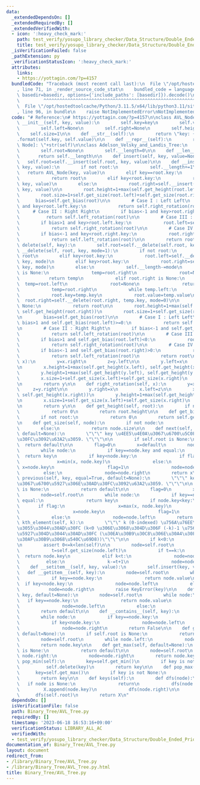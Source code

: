 ```yaml
---
data:
  _extendedDependsOn: []
  _extendedRequiredBy: []
  _extendedVerifiedWith:
  - icon: ':heavy_check_mark:'
    path: test_verify/yosupo_library_checker/Data_Structure/Double_Ended_Priority_Queue-AVL_Tree.test.py
    title: test_verify/yosupo_library_checker/Data_Structure/Double_Ended_Priority_Queue-AVL_Tree.test.py
  _isVerificationFailed: false
  _pathExtension: py
  _verificationStatusIcon: ':heavy_check_mark:'
  attributes:
    links:
    - https://yottagin.com/?p=4157
  bundledCode: "Traceback (most recent call last):\n  File \"/opt/hostedtoolcache/Python/3.11.5/x64/lib/python3.11/site-packages/onlinejudge_verify/documentation/build.py\"\
    , line 71, in _render_source_code_stat\n    bundled_code = language.bundle(stat.path,\
    \ basedir=basedir, options={'include_paths': [basedir]}).decode()\n          \
    \         ^^^^^^^^^^^^^^^^^^^^^^^^^^^^^^^^^^^^^^^^^^^^^^^^^^^^^^^^^^^^^^^^^^^^^^^^^^^^^^^^^\n\
    \  File \"/opt/hostedtoolcache/Python/3.11.5/x64/lib/python3.11/site-packages/onlinejudge_verify/languages/python.py\"\
    , line 96, in bundle\n    raise NotImplementedError\nNotImplementedError\n"
  code: "# Reference:\n# https://yottagin.com/?p=4157\n\nclass AVL_Node:\n    def\
    \ __init__(self, key, value):\n        self.key=key\n        self.value=value\n\
    \        self.left=None\n        self.right=None\n        self.height=1\n    \
    \    self.size=1\n\n    def __str__(self):\n        return \"key: {}, value: {}\"\
    .format(self.key, self.value)\n\n    def __repr__(self):\n        return \"[AVL\
    \ Node]: \"+str(self)\n\nclass Adelson_Velsky_and_Landis_Tree:\n    def __init__(self):\n\
    \        self.root=None\n        self.__length=0\n\n    def __len__(self):\n \
    \       return self.__length\n\n    def insert(self, key, value=None):\n     \
    \   self.root=self.__insert(self.root, key, value)\n\n    def __insert(self, root,\
    \ key, value):\n        if not root:\n            self.__length+=1\n         \
    \   return AVL_Node(key, value)\n        elif key==root.key:\n            root.value=value\n\
    \            return root\n        elif key<root.key:\n            root.left=self.__insert(root.left,\
    \ key, value)\n        else:\n            root.right=self.__insert(root.right,\
    \ key, value)\n\n        root.height=1+max(self.get_height(root.left), self.get_height(root.right))\n\
    \        root.size=1+self.get_size(root.left)+self.get_size(root.right)\n\n  \
    \      bias=self.get_bias(root)\n\n        # Case I : Left Left\n        if bias>1\
    \ and key<root.left.key:\n            return self.right_rotation(root)\n\n   \
    \     # Case II : Right Right\n        if bias<-1 and key>root.right.key:\n  \
    \          return self.left_rotation(root)\n\n        # Case III : Left Right\n\
    \        if bias>1 and key>root.left.key:\n            root.left=self.left_rotation(root.left)\n\
    \            return self.right_rotation(root)\n\n        # Case IV : Right Left\n\
    \        if bias<-1 and key<root.right.key:\n            root.right=self.right_rotation(root.right)\n\
    \            return self.left_rotation(root)\n\n        return root\n\n    def\
    \ delete(self, key):\n        self.root=self.__delete(self.root, key)\n\n    def\
    \ __delete(self, root, key, mode=1):\n        if not root:\n            return\
    \ root\n        elif key<root.key:\n            root.left=self.__delete(root.left,\
    \ key, mode)\n        elif key>root.key:\n            root.right=self.__delete(root.right,\
    \ key, mode)\n        else:\n            self.__length-=mode\n            if root.left\
    \ is None:\n                temp=root.right\n                root=None\n     \
    \           return temp\n            elif root.right is None:\n              \
    \  temp=root.left\n                root=None\n                return temp\n\n\
    \            temp=root.right\n            while temp.left:\n                temp=temp.left\n\
    \            root.key=temp.key\n            root.value=temp.value\n          \
    \  root.right=self.__delete(root.right, temp.key, mode=0)\n\n        if root is\
    \ None:\n            return root\n\n        root.height=1+max(self.get_height(root.left),\
    \ self.get_height(root.right))\n        root.size=1+self.get_size(root.left)+self.get_size(root.right)\n\
    \n        bias=self.get_bias(root)\n\n        # Case I : Left Left\n        if\
    \ bias>1 and self.get_bias(root.left)>=0:\n            return self.right_rotation(root)\n\
    \n        # Case II : Right Right\n        if bias<-1 and self.get_bias(root.right)<=0:\n\
    \            return self.left_rotation(root)\n\n        # Case III : Left Right\n\
    \        if bias>1 and self.get_bias(root.left)<0:\n            root.left=self.left_rotation(root.left)\n\
    \            return self.right_rotation(root)\n\n        # Case IV : Right Left\n\
    \        if bias<-1 and self.get_bias(root.right)>0:\n            root.right=self.right_rotation(root.right)\n\
    \            return self.left_rotation(root)\n        return root\n\n    def left_rotation(self,\
    \ x):\n        y=x.right\n        z=y.left\n\n        y.left=x\n        x.right=z\n\
    \n        x.height=1+max(self.get_height(x.left), self.get_height(x.right))\n\
    \        y.height=1+max(self.get_height(y.left), self.get_height(y.right))\n\n\
    \        x.size=1+self.get_size(x.left)+self.get_size(x.right)\n        y.size=1+self.get_size(y.left)+self.get_size(y.right)\n\
    \n        return y\n\n    def right_rotation(self, x):\n        y=x.left\n   \
    \     z=y.right\n\n        y.right=x\n        x.left=z\n\n        x.height=1+max(self.get_height(x.left),\
    \ self.get_height(x.right))\n        y.height=1+max(self.get_height(y.left), self.get_height(y.right))\n\
    \n        x.size=1+self.get_size(x.left)+self.get_size(x.right)\n        y.size=1+self.get_size(y.left)+self.get_size(y.right)\n\
    \n        return y\n\n    def get_height(self, root):\n        if not root:\n\
    \            return 0\n        return root.height\n\n    def get_bias(self, root):\n\
    \        if not root:\n            return 0\n        return self.get_height(root.left)-self.get_height(root.right)\n\
    \n    def get_size(self, node):\n        if not node:\n            return 0\n\
    \        else:\n            return node.size\n\n    def next(self, key, equal=True,\
    \ default=None):\n        \"\"\" key \u4EE5\u4E0A\u3067\u6700\u5C0F\u306E\u30AD\
    \u30FC\u3092\u63A2\u3059. \"\"\"\n\n        if self.root is None:\n          \
    \  return default\n\n        flag=0\n        x=default\n        node=self.root\n\
    \        while node:\n            if key==node.key and equal:\n              \
    \  return key\n            if key<node.key:\n                if flag:\n      \
    \              x=min(x, node.key)\n                else:\n                   \
    \ x=node.key\n                    flag=1\n                node=node.left\n   \
    \         else:\n                node=node.right\n        return x\n\n    def\
    \ previous(self, key, equal=True, default=None):\n        \"\"\" key \u4EE5\u4E0B\
    \u3067\u6700\u5927\u306E\u30AD\u30FC\u3092\u63A2\u3059. \"\"\"\n\n        if self.root\
    \ is None:\n            return default\n\n        flag=0\n        x=default\n\
    \        node=self.root\n        while node:\n            if key==node.key and\
    \ equal:\n                return key\n            if node.key<key:\n         \
    \       if flag:\n                    x=max(x, node.key)\n                else:\n\
    \                    x=node.key\n                    flag=1\n                node=node.right\n\
    \            else:\n                node=node.left\n        return x\n\n    def\
    \ kth_element(self, k):\n        \"\"\" k (0-indexed) \u756A\u76EE\u306B\u5C0F\
    \u3055\u3044\u30AD\u30FC (k<0 \u306E\u3068\u304D\u306F (-k)-1 \u756A\u76EE\u306B\
    \u5927\u304D\u3044\u30AD\u30FC (\u30EA\u30B9\u30C8\u306E\u30A4\u30F3\u30C7\u30C3\
    \u30AF\u30B9\u3068\u540C\u69D8))\"\"\"\n\n        if k<0:\n            k+=len(self)\n\
    \n        assert 0<=k<len(self)\n\n        node=self.root\n        while True:\n\
    \            t=self.get_size(node.left)\n            if t==k:\n              \
    \  return node.key\n            elif k<t:\n                node=node.left\n  \
    \          else:\n                k-=t+1\n                node=node.right\n\n\
    \    def __setitem__(self, key, value):\n        self.insert(key, value)\n\n \
    \   def __getitem__(self, key):\n        node=self.root\n        while node:\n\
    \            if key==node.key:\n                return node.value\n          \
    \  if key<node.key:\n                node=node.left\n            else:\n     \
    \           node=node.right\n        raise KeyError(key)\n\n    def get(self,\
    \ key, default=None):\n        node=self.root\n        while node:\n         \
    \   if key==node.key:\n                return node.value\n            if key<node.key:\n\
    \                node=node.left\n            else:\n                node=node.right\n\
    \        return default\n\n    def __contains__(self, key):\n        node=self.root\n\
    \        while node:\n            if key==node.key:\n                return True\n\
    \            if key<node.key:\n                node=node.left\n            else:\n\
    \                node=node.right\n        return False\n\n    def get_min(self,\
    \ default=None):\n        if self.root is None:\n            return default\n\n\
    \        node=self.root\n        while node.left:\n            node=node.left\n\
    \        return node.key\n\n    def get_max(self, default=None):\n        if self.root\
    \ is None:\n            return default\n\n        node=self.root\n        while\
    \ node.right:\n            node=node.right\n        return node.key\n\n    def\
    \ pop_min(self):\n        key=self.get_min()\n        if key is not None:\n  \
    \          self.delete(key)\n        return key\n\n    def pop_max(self):\n  \
    \      key=self.get_max()\n        if key is not None:\n            self.delete(key)\n\
    \        return key\n\n    def keys(self):\n        def dfs(node):\n         \
    \   if node is None:\n                return\n            dfs(node.left)\n   \
    \         X.append(node.key)\n            dfs(node.right)\n\n        X=[]\n  \
    \      dfs(self.root)\n        return X\n"
  dependsOn: []
  isVerificationFile: false
  path: Binary_Tree/AVL_Tree.py
  requiredBy: []
  timestamp: '2023-06-18 16:53:16+09:00'
  verificationStatus: LIBRARY_ALL_AC
  verifiedWith:
  - test_verify/yosupo_library_checker/Data_Structure/Double_Ended_Priority_Queue-AVL_Tree.test.py
documentation_of: Binary_Tree/AVL_Tree.py
layout: document
redirect_from:
- /library/Binary_Tree/AVL_Tree.py
- /library/Binary_Tree/AVL_Tree.py.html
title: Binary_Tree/AVL_Tree.py
---
```

